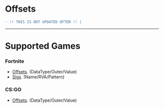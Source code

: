 # Offsets
```diff
- !! THIS IS NOT UPDATED OFTEN !! | 
```

---------------------
# Supported Games

### Fortnite

- [Offsets](https://github.com/ofDataa/fortnite-offsets/blob/main/fortnite/offsets). (DataType/Outer/Value)
- [Sigs](https://github.com/ofDataa/fortnite-offsets/blob/main/fortnite/sigs). (Name/RVA/Pattern)

### CS:GO

- [Offsets](https://github.com/ofDataa/fortnite-offsets/blob/main/csgo/offsets). (DataType/Outer/Value)


